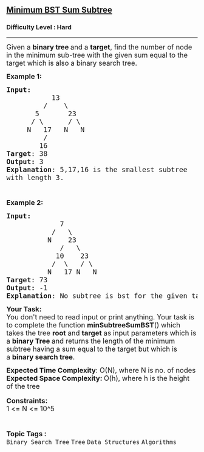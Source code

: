 <h2><a href="https://practice.geeksforgeeks.org/problems/minimum-bst-sum-subtree--170647/1?page=1&category=Binary%20Search%20Tree&difficulty=Hard&sortBy=submissions">Minimum BST Sum Subtree</a></h2><h3>Difficulty Level : Hard</h3><hr><div class="problems_problem_content__Xm_eO"><p><span style="font-size:18px">Given a <strong>binary tree </strong>and a <strong>target</strong>, find the number of node in the minimum sub-tree with the given sum equal to the target which is also a binary search tree.</span></p>

<p><strong><span style="font-size:18px">Example 1:</span></strong></p>

<pre><span style="font-size:18px"><strong>Input:</strong>
           13
         /    \
       5       23
      / \      / \
     N   17   N   N
&nbsp;        /
&nbsp;       16
<strong>Target</strong>: 38
<strong>Output:</strong> 3
<strong>Explanation</strong>: 5,17,16 is the smallest subtree
with length 3.</span></pre>

<p>&nbsp;</p>

<p><strong><span style="font-size:18px">Example 2:</span></strong></p>

<pre><span style="font-size:18px"><strong>Input:</strong>
             7
           /   \
          N    23
             /   \
            10    23
&nbsp;          /  \   / \
&nbsp;         N   17 N   N
<strong>Target</strong>: 73
<strong>Output:</strong> -1
<strong>Explanation</strong>: No subtree is bst for the given target.</span></pre>

<p><span style="font-size:18px"><strong>Your Task:</strong> &nbsp;<br>
You don't need to read input or print anything. Your task is to complete the function <strong>minSubtreeSumBST</strong>() which takes the tree <strong>root</strong> and <strong>target</strong> as input parameters which is a <strong>binary Tree </strong>and returns the length of the minimum subtree having a sum equal to the target but which is a&nbsp;<strong>binary search tree</strong>.</span></p>

<p><span style="font-size:18px"><strong>Expected Time Complexity</strong>: O(N), where N is no. of nodes</span><br>
<span style="font-size:18px"><strong>Expected Space Complexity:&nbsp;</strong>O(h), where h is the height of the tree</span><br>
<br>
<span style="font-size:18px"><strong>Constraints:</strong><br>
1 &lt;= N &lt;= 10^5</span></p>
</div><br><p><span style=font-size:18px><strong>Topic Tags : </strong><br><code>Binary Search Tree</code>&nbsp;<code>Tree</code>&nbsp;<code>Data Structures</code>&nbsp;<code>Algorithms</code>&nbsp;